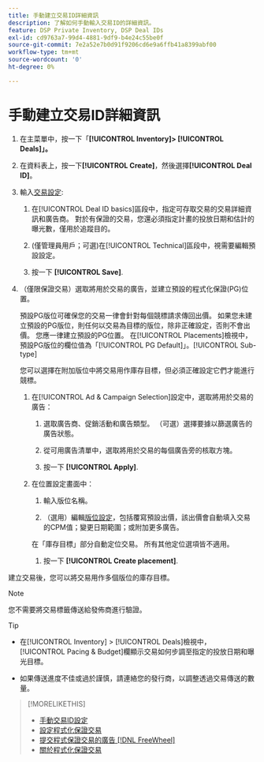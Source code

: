 ```yaml
---
title: 手動建立交易ID詳細資訊
description: 了解如何手動輸入交易ID的詳細資訊。
feature: DSP Private Inventory, DSP Deal IDs
exl-id: cd9763a7-99d4-4881-9df9-b4e24c55be0f
source-git-commit: 7e2a52e7b0d91f9206cd6e9a6ffb41a8399abf00
workflow-type: tm+mt
source-wordcount: '0'
ht-degree: 0%

---
```


# 手動建立交易ID詳細資訊

1. 在主菜單中，按一下「**[!UICONTROL Inventory]> [!UICONTROL Deals]」。**

1. 在資料表上，按一下&#x200B;**[!UICONTROL Create]**，然後選擇&#x200B;**[!UICONTROL Deal ID]**。

1. 輸入[交易設定](deal-id-settings.md):

   1. 在[!UICONTROL Deal ID basics]區段中，指定可存取交易的交易詳細資訊和廣告商。 對於有保證的交易，您還必須指定計畫的投放日期和估計的曝光數，僅用於追蹤目的。

   1. (僅管理員用戶；可選)在[!UICONTROL Technical]區段中，視需要編輯預設設定。

   1. 按一下 **[!UICONTROL Save]**.

1. （僅限保證交易）選取將用於交易的廣告，並建立預設的程式化保證(PG)位置。

   預設PG版位可確保您的交易一律會針對每個競標請求傳回出價。 如果您未建立預設的PG版位，則任何以交易為目標的版位，除非正確設定，否則不會出價。 您應一律建立預設的PG位置。 在[!UICONTROL Placements]檢視中，預設PG版位的欄位值為「[!UICONTROL PG Default]」。[!UICONTROL Sub-type]

   您可以選擇在附加版位中將交易用作庫存目標，但必須正確設定它們才能進行競標。

   1. 在[!UICONTROL Ad & Campaign Selection]設定中，選取將用於交易的廣告：

      1. 選取廣告商、促銷活動和廣告類型。 （可選）選擇要據以篩選廣告的廣告狀態。

      1. 從可用廣告清單中，選取將用於交易的每個廣告旁的核取方塊。

      1. 按一下 **[!UICONTROL Apply]**.
   1. 在位置設定畫面中：

      1. 輸入版位名稱。

      1. （選用）編輯[版位設定](/help/dsp/campaign-management/placements/placement-settings.md)，包括覆寫預設出價，該出價會自動填入交易的CPM值；變更日期範圍；或附加更多廣告。

      在「庫存目標」部分自動定位交易。 所有其他定位選項皆不適用。

      1. 按一下 **[!UICONTROL Create placement]**.



建立交易後，您可以將交易用作多個版位的庫存目標。

>[!NOTE]
>
> 您不需要將交易標籤傳送給發佈商進行驗證。

>[!TIP]
>
>* 在[!UICONTROL Inventory] > [!UICONTROL Deals]檢視中， [!UICONTROL Pacing & Budget]欄顯示交易如何步調至指定的投放日期和曝光目標。
>
>* 如果傳送進度不佳或過於謹慎，請連絡您的發行商，以調整透過交易傳送的數量。


>[!MORELIKETHIS]
>
>* [手動交易ID設定](deal-id-settings.md)
>* [設定程式化保證交易](programmatic-guaranteed-set-up.md)
>* [提交程式保證交易的廣告 [!DNL FreeWheel]](freewheel-submit.md)
>* [關於程式化保證交易](programmatic-guaranteed-about.md)

<!-- >* [Specify Placements and Ads for a Private Deal](private-deal-attach-placements.md)-->